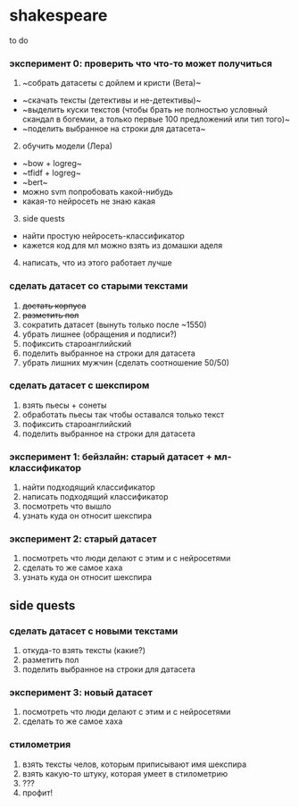 # shakespeare

to do

### эксперимент 0: проверить что что-то может получиться
1. ~собрать датасеты с дойлем и кристи (Вета)~
- ~скачать тексты (детективы и не-детективы)~
- ~выделить куски текстов (чтобы брать не полностью условный скандал в богемии, а только первые 100 предложений или тип того)~
- ~поделить выбранное на строки для датасета~
2. обучить модели (Лера)
- ~bow + logreg~
- ~tfidf + logreg~
- ~bert~
- можно svm попробовать какой-нибудь
- какая-то нейросеть не знаю какая
3. side quests
- найти простую нейросеть-классификатор
- кажется код для мл можно взять из домашки аделя
4. написать, что из этого работает лучше

### сделать датасет со старыми текстами
1. ~~достать корпуса~~
2. ~~разметить пол~~
3. сократить датасет (вынуть только после ~1550)
4. убрать лишнее (обращения и подписи?)
5. пофиксить староанглийский
6. поделить выбранное на строки для датасета
7. убрать лишних мужчин (сделать соотношение 50/50)

### сделать датасет с шекспиром 
1. взять пьесы + сонеты
2. обработать пьесы так чтобы оставался только текст
3. пофиксить староанглийский
3. поделить выбранное на строки для датасета 

### эксперимент 1: бейзлайн: старый датасет + мл-классификатор
1. найти подходящий классификатор
2. написать подходящий классификатор
3. посмотреть что вышло
4. узнать куда он относит шекспира

### эксперимент 2: старый датасет
1. посмотреть что люди делают с этим и с нейросетями
2. сделать то же самое хаха
3. узнать куда он относит шекспира

## side quests

### сделать датасет с новыми текстами
1. откуда-то взять тексты (какие?)
2. разметить пол
3. поделить выбранное на строки для датасета

### эксперимент 3: новый датасет
1. посмотреть что люди делают с этим и с нейросетями
2. сделать то же самое хаха

### стилометрия
1. взять тексты челов, которым приписывают имя шекспира
2. взять какую-то штуку, которая умеет в стилометрию
3. ???
4. профит!
